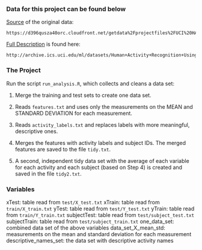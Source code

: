 ### Data for this project can be found below

[Source](https://d396qusza40orc.cloudfront.net/getdata%2Fprojectfiles%2FUCI%20HAR%20Dataset.zip) of the original data:

	https://d396qusza40orc.cloudfront.net/getdata%2Fprojectfiles%2FUCI%20HAR%20Dataset.zip

[Full Description](http://archive.ics.uci.edu/ml/datasets/Human+Activity+Recognition+Using+Smartphones) is found here:

	http://archive.ics.uci.edu/ml/datasets/Human+Activity+Recognition+Using+Smartphones
	
### The Project

Run the script `run_analysis.R`, which collects and cleans a data set:

1. Merge the training and test sets to create one data set.

2. Reads `features.txt` and uses only the measurements on the MEAN and STANDARD DEVIATION for each measurement. 

3. Reads `activity_labels.txt` and replaces labels with more meaningful, descriptive ones.

4. Merges the features with activity labels and subject IDs. The merged features are saved to the file `tidy.txt`.
 
5. A second, independent tidy data set with the average of each variable for each activity and each subject (based on Step 4) is created and saved in the file `tidy2.txt`.

### Variables

xTest:                 table read from `test/X_test.txt`
xTrain:                table read from `train/X_train.txt`
yTest:                 table read from `test/Y_test.txt`
yTrain:                table read from `train/Y_train.txt`
subjectTest:           table read from `test/subject_test.txt`
subjectTrain:          table read from `test/subject_train.txt`
one_data_set:          combined data set of the above variables
data_set_X_mean_std:   measurements on the mean and standard deviation for each measurement
descriptive_names_set: the data set with descriptive activity names
